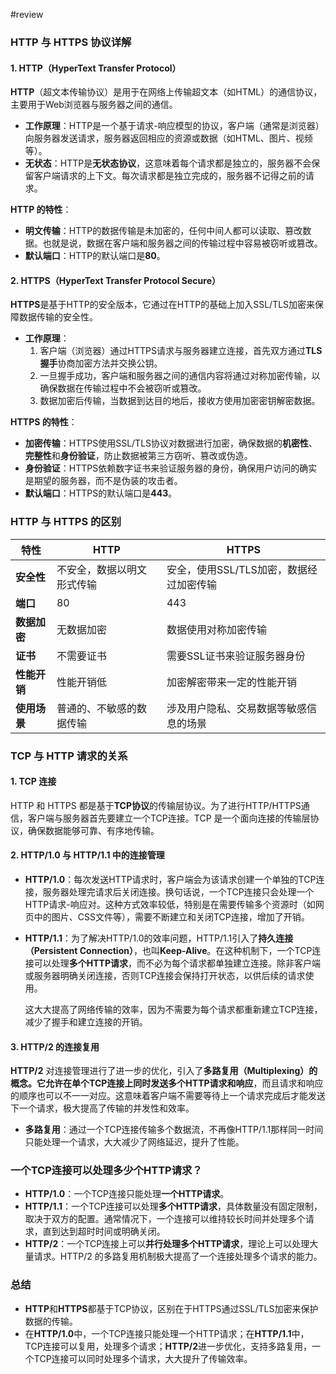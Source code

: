 #review 
### HTTP 与 HTTPS 协议详解

#### 1. HTTP（HyperText Transfer Protocol）

**HTTP**（超文本传输协议）是用于在网络上传输超文本（如HTML）的通信协议，主要用于Web浏览器与服务器之间的通信。

- **工作原理**：HTTP是一个基于请求-响应模型的协议，客户端（通常是浏览器）向服务器发送请求，服务器返回相应的资源或数据（如HTML、图片、视频等）。
- **无状态**：HTTP是**无状态协议**，这意味着每个请求都是独立的，服务器不会保留客户端请求的上下文。每次请求都是独立完成的，服务器不记得之前的请求。

**HTTP 的特性**：
- **明文传输**：HTTP的数据传输是未加密的，任何中间人都可以读取、篡改数据。也就是说，数据在客户端和服务器之间的传输过程中容易被窃听或篡改。
- **默认端口**：HTTP的默认端口是**80**。

#### 2. HTTPS（HyperText Transfer Protocol Secure）

**HTTPS**是基于HTTP的安全版本，它通过在HTTP的基础上加入SSL/TLS加密来保障数据传输的安全性。

- **工作原理**：
  1. 客户端（浏览器）通过HTTPS请求与服务器建立连接，首先双方通过**TLS握手**协商加密方法并交换公钥。
  2. 一旦握手成功，客户端和服务器之间的通信内容将通过对称加密传输，以确保数据在传输过程中不会被窃听或篡改。
  3. 数据加密后传输，当数据到达目的地后，接收方使用加密密钥解密数据。

**HTTPS 的特性**：
- **加密传输**：HTTPS使用SSL/TLS协议对数据进行加密，确保数据的**机密性**、**完整性**和**身份验证**，防止数据被第三方窃听、篡改或伪造。
- **身份验证**：HTTPS依赖数字证书来验证服务器的身份，确保用户访问的确实是期望的服务器，而不是伪装的攻击者。
- **默认端口**：HTTPS的默认端口是**443**。

### HTTP 与 HTTPS 的区别

| 特性                | HTTP                            | HTTPS                                      |
|---------------------|---------------------------------|--------------------------------------------|
| **安全性**          | 不安全，数据以明文形式传输       | 安全，使用SSL/TLS加密，数据经过加密传输     |
| **端口**            | 80                              | 443                                        |
| **数据加密**        | 无数据加密                      | 数据使用对称加密传输                       |
| **证书**            | 不需要证书                      | 需要SSL证书来验证服务器身份                |
| **性能开销**        | 性能开销低                      | 加密解密带来一定的性能开销                 |
| **使用场景**        | 普通的、不敏感的数据传输         | 涉及用户隐私、交易数据等敏感信息的场景     |

### TCP 与 HTTP 请求的关系

#### 1. TCP 连接
HTTP 和 HTTPS 都是基于**TCP协议**的传输层协议。为了进行HTTP/HTTPS通信，客户端与服务器首先要建立一个TCP连接。TCP 是一个面向连接的传输层协议，确保数据能够可靠、有序地传输。

#### 2. HTTP/1.0 与 HTTP/1.1 中的连接管理
- **HTTP/1.0**：每次发送HTTP请求时，客户端会为该请求创建一个单独的TCP连接，服务器处理完请求后关闭连接。换句话说，一个TCP连接只会处理一个HTTP请求-响应对。这种方式效率较低，特别是在需要传输多个资源时（如网页中的图片、CSS文件等），需要不断建立和关闭TCP连接，增加了开销。

- **HTTP/1.1**：为了解决HTTP/1.0的效率问题，HTTP/1.1引入了**持久连接（Persistent Connection）**，也叫**Keep-Alive**。在这种机制下，一个TCP连接可以处理**多个HTTP请求**，而不必为每个请求都单独建立连接。除非客户端或服务器明确关闭连接，否则TCP连接会保持打开状态，以供后续的请求使用。

  这大大提高了网络传输的效率，因为不需要为每个请求都重新建立TCP连接，减少了握手和建立连接的开销。

#### 3. HTTP/2 的连接复用
**HTTP/2** 对连接管理进行了进一步的优化，引入了**多路复用（Multiplexing）**的概念。它允许在**单个TCP连接上同时发送多个HTTP请求和响应**，而且请求和响应的顺序也可以不一一对应。这意味着客户端不需要等待上一个请求完成后才能发送下一个请求，极大提高了传输的并发性和效率。

- **多路复用**：通过一个TCP连接传输多个数据流，不再像HTTP/1.1那样同一时间只能处理一个请求，大大减少了网络延迟，提升了性能。

### 一个TCP连接可以处理多少个HTTP请求？

- **HTTP/1.0**：一个TCP连接只能处理**一个HTTP请求**。
- **HTTP/1.1**：一个TCP连接可以处理**多个HTTP请求**，具体数量没有固定限制，取决于双方的配置。通常情况下，一个连接可以维持较长时间并处理多个请求，直到达到超时时间或明确关闭。
- **HTTP/2**：一个TCP连接上可以**并行处理多个HTTP请求**，理论上可以处理大量请求。HTTP/2 的多路复用机制极大提高了一个连接处理多个请求的能力。

### 总结
- **HTTP**和**HTTPS**都基于TCP协议，区别在于HTTPS通过SSL/TLS加密来保护数据的传输。
- 在**HTTP/1.0**中，一个TCP连接只能处理一个HTTP请求；在**HTTP/1.1**中，TCP连接可以复用，处理多个请求；**HTTP/2**进一步优化，支持多路复用，一个TCP连接可以同时处理多个请求，大大提升了传输效率。